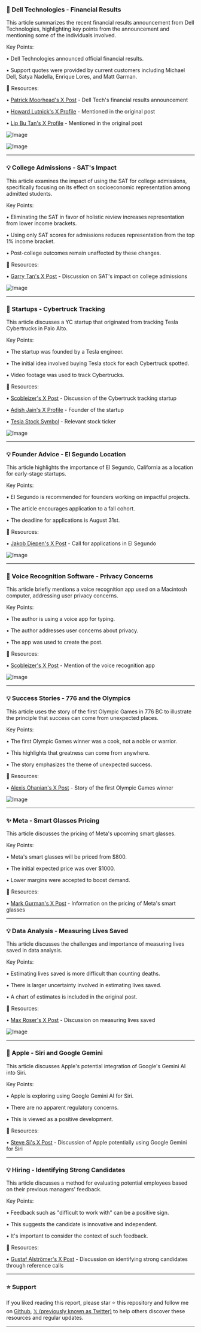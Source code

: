 ### 🤖 Dell Technologies - Financial Results

This article summarizes the recent financial results announcement from Dell Technologies, highlighting key points from the announcement and mentioning some of the individuals involved.

Key Points:

• Dell Technologies announced official financial results.

•  Support quotes were provided by current customers including Michael Dell, Satya Nadella, Enrique Lores, and Matt Garman.


🔗 Resources:

• [Patrick Moorhead's X Post](https://x.com/PatrickMoorhead/status/1959006705360281682) - Dell Tech's financial results announcement

• [Howard Lutnick's X Profile](https://x.com/howardlutnick) - Mentioned in the original post

• [Lip Bu Tan's X Profile](https://x.com/LipBuTan1) -  Mentioned in the original post

![Image](https://pbs.twimg.com/media/Gy_KNyPXsAAvzzB?format=jpg&name=small)

![Image](https://pbs.twimg.com/media/Gy_KNyhXQAAPXtC?format=jpg&name=small)


---
### 💡 College Admissions - SAT's Impact

This article examines the impact of using the SAT for college admissions, specifically focusing on its effect on socioeconomic representation among admitted students.

Key Points:

• Eliminating the SAT in favor of holistic review increases representation from lower income brackets.

•  Using only SAT scores for admissions reduces representation from the top 1% income bracket.

• Post-college outcomes remain unaffected by these changes.


🔗 Resources:

• [Garry Tan's X Post](https://x.com/garrytan/status/1958963104462905385) - Discussion on SAT's impact on college admissions

![Image](https://pbs.twimg.com/media/Gy-h4f1boAMOV4v?format=png&name=small)


---
### 🚀 Startups - Cybertruck Tracking

This article discusses a YC startup that originated from tracking Tesla Cybertrucks in Palo Alto.

Key Points:

• The startup was founded by a Tesla engineer.

• The initial idea involved buying Tesla stock for each Cybertruck spotted.

• Video footage was used to track Cybertrucks.


🔗 Resources:

• [Scobleizer's X Post](https://x.com/GJarrosson/status/1958998073121591721) -  Discussion of the Cybertruck tracking startup

• [Adish Jain's X Profile](https://x.com/_adishj) - Founder of the startup

• [Tesla Stock Symbol](https://x.com/search?q=%24TSLA&src=cashtag_click) - Relevant stock ticker

![Image](https://pbs.twimg.com/ext_tw_video_thumb/1958997867340648449/pu/img/YuQr2tTb1X2LToVv.jpg)



---
### 💡 Founder Advice - El Segundo Location

This article highlights the importance of El Segundo, California as a location for early-stage startups.

Key Points:

• El Segundo is recommended for founders working on impactful projects.

•  The article encourages application to a fall cohort.

• The deadline for applications is August 31st.



🔗 Resources:

• [Jakob Diepen's X Post](https://x.com/jakobdiepen/status/1958569663140364473) -  Call for applications in El Segundo

![Image](https://pbs.twimg.com/amplify_video_thumb/1958558326712668160/img/NWU5ZRH1GRMTmmR0.jpg)


---
### 🤖 Voice Recognition Software - Privacy Concerns

This article briefly mentions a voice recognition app used on a Macintosh computer, addressing user privacy concerns.

Key Points:

• The author is using a voice app for typing.

•  The author addresses user concerns about privacy.

• The app was used to create the post.



🔗 Resources:

• [Scobleizer's X Post](https://x.com/Scobleizer/status/1958997733261680774) - Mention of the voice recognition app

![Image](https://pbs.twimg.com/media/Gy-jo7jboAExIBB?format=jpg&name=small)


---
### 💡 Success Stories - 776 and the Olympics

This article uses the story of the first Olympic Games in 776 BC to illustrate the principle that success can come from unexpected places.

Key Points:

•  The first Olympic Games winner was a cook, not a noble or warrior.

• This highlights that greatness can come from anywhere.

• The story emphasizes the theme of unexpected success.


🔗 Resources:

• [Alexis Ohanian's X Post](https://x.com/alexisohanian/status/1958997680379895826) -  Story of the first Olympic Games winner

![Image](https://pbs.twimg.com/ext_tw_video_thumb/1958997625774211072/pu/img/AW9uL_thB_6OiHWx.jpg)


---
### ✨ Meta - Smart Glasses Pricing

This article discusses the pricing of Meta's upcoming smart glasses.

Key Points:

• Meta's smart glasses will be priced from $800.

• The initial expected price was over $1000.

• Lower margins were accepted to boost demand.


🔗 Resources:

• [Mark Gurman's X Post](https://x.com/markgurman/status/1957115174764134906) -  Information on the pricing of Meta's smart glasses


---
### 💡 Data Analysis - Measuring Lives Saved

This article discusses the challenges and importance of measuring lives saved in data analysis.

Key Points:

•  Estimating lives saved is more difficult than counting deaths.

• There is larger uncertainty involved in estimating lives saved.

• A chart of estimates is included in the original post.


🔗 Resources:

• [Max Roser's X Post](https://x.com/MaxCRoser/status/1958942996176449977) -  Discussion on measuring lives saved

![Image](https://pbs.twimg.com/media/Gy-QLP9W4AAKLaq?format=png&name=900x900)


---
### 🤖 Apple - Siri and Google Gemini

This article discusses Apple's potential integration of Google's Gemini AI into Siri.

Key Points:

• Apple is exploring using Google Gemini AI for Siri.

•  There are no apparent regulatory concerns.

• This is viewed as a positive development.


🔗 Resources:

• [Steve Si's X Post](https://x.com/stevesi/status/1958964721672999144) -  Discussion of Apple potentially using Google Gemini for Siri


---
### 💡 Hiring - Identifying Strong Candidates

This article discusses a method for evaluating potential employees based on their previous managers' feedback.

Key Points:

• Feedback such as "difficult to work with" can be a positive sign.

•  This suggests the candidate is innovative and independent.

• It's important to consider the context of such feedback.



🔗 Resources:

• [Gustaf Alströmer's X Post](https://x.com/gustaf/status/1958943272510136788) -  Discussion on identifying strong candidates through reference calls


---

### ⭐️ Support

If you liked reading this report, please star ⭐️ this repository and follow me on [Github](https://github.com/Drix10), [𝕏 (previously known as Twitter)](https://x.com/DRIX_10_) to help others discover these resources and regular updates.

---